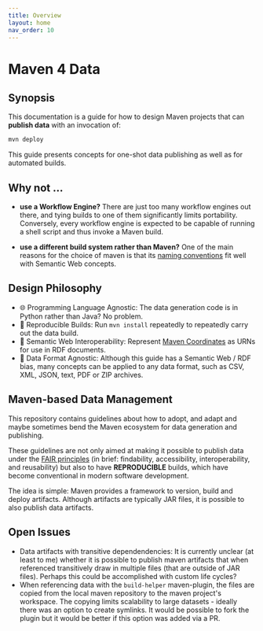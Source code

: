 ```yaml
---
title: Overview
layout: home
nav_order: 10
---
```


# Maven 4 Data

## Synopsis

This documentation is a guide for how to design Maven projects that can **publish data** with an invocation of:

```bash
mvn deploy
```

This guide presents concepts for one-shot data publishing as well as for automated builds.

## Why not ...

* **use a Workflow Engine?**
There are just too many workflow engines out there, and tying builds to one of them significantly limits portability.
Conversely, every workflow engine is expected to be capable of running a shell script and thus invoke a Maven build.

* **use a different build system rather than Maven?**
One of the main reasons for the choice of maven is that its [naming conventions](artifact-naming.md) fit well with Semantic Web concepts.

## Design Philosophy

* 🌐 Programming Language Agnostic: The data generation code is in Python rather than Java? No problem.
* 🔄 Reproducible Builds: Run `mvn install` repeatedly to repeatedly carry out the data build.
* 💠 Semantic Web Interoperability: Represent [Maven Coordinates](artifact-naming.md) as URNs for use in RDF documents.
* 🌈 Data Format Agnostic: Although this guide has a Semantic Web / RDF bias, many concepts can be applied to any data format, such as CSV, XML, JSON, text, PDF or ZIP archives.

## Maven-based Data Management

This repository contains guidelines about how to adopt, and adapt and maybe sometimes bend the Maven ecosystem for data generation and publishing.

These guidelines are not only aimed at making it possible to publish data under the [FAIR principles](https://www.go-fair.org/fair-principles/)
(in brief: findability, accessibility, interoperability, and reusability) but also to have **REPRODUCIBLE** builds, which have become conventional in modern software development.

The idea is simple: Maven provides a framework to version, build and deploy artifacts. Although artifacts are typically JAR files, it is possible to also publish data artifacts.

## Open Issues

* Data artifacts with transitive dependendencies: It is currently unclear (at least to me) whether it is possible to publish maven artifacts that when referenced transitively draw in multiple files (that are outside of JAR files).
Perhaps this could be accomplished with custom life cycles?
* When referencing data with the `build-helper` maven-plugin, the files are copied from the local maven repository to the maven project's workspace.
The copying limits scalability to large datasets - ideally there was an option to create symlinks. It would be possible to fork the plugin but it would be better if this option was added via a PR.


